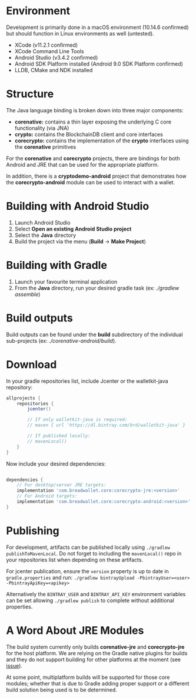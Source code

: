 # Environment

Development is primarily done in a macOS environment (10.14.6 confirmed) but should function in Linux environments as well (untested).

  * XCode (v11.2.1 confirmed)
  * XCode Command Line Tools
  * Android Studio (v3.4.2 confirmed)
  * Android SDK Platform installed (Android 9.0 SDK Platform confirmed)
  * LLDB, CMake and NDK installed

# Structure

The Java language binding is broken down into three major components:
* **corenative:** contains a thin layer exposing the underlying C core functionality (via JNA)
* **crypto:** contains the BlockchainDB client and core interfaces
* **corecrypto:** contains the implementation of the **crypto** interfaces using the **corenative** primitives

For the **corenative** and **corecrypto** projects, there are bindings for both Android and JRE that can be used for the appropriate platform.

In addition, there is a **cryptodemo-android** project that demonstrates how the **corecrypto-android** module can be used to interact with a wallet.

# Building with Android Studio

1. Launch Android Studio
2. Select **Open an existing Android Studio project**
3. Select the **Java** directory
4. Build the project via the menu (**Build** -> **Make Project**)

# Building with Gradle

1. Launch your favourite terminal application
2. From the **Java** directory, run your desired gradle task (ex: *./gradlew assemble*)

# Build outputs

Build outputs can be found under the **build** subdirectory of the individual sub-projects (ex: *./corenative-android/build*).

# Download

In your gradle repositories list, include Jcenter or the walletkit-java repository:

```groovy
allprojects {
    repositories {
        jcenter()

        // If only walletkit-java is required:
        // maven { url 'https://dl.bintray.com/brd/walletkit-java' }

        // If published locally:
        // mavenLocal()
    }
}
```

Now include your desired dependencies:

```groovy

dependencies {
    // For desktop/server JRE targets:
    implementation 'com.breadwallet.core:corecrypto-jre:<version>'
    // For Android targets:
    implementation 'com.breadwallet.core:corecrypto-android:<version>'
}

```

# Publishing

For development, artifacts can be published locally using `./gradlew publishToMavenLocal`.
Do not forget to including the `mavenLocal()` repo in your repositories list when depending on these artifacts.

For jcenter publication, ensure the `version` property is up to date in `gradle.properties` and run:
`./gradlew bintrayUpload -PbintrayUser=<user> -PbintrayApiKey=<apikey>`

Alternatively the `BINTRAY_USER` and `BINTRAY_API_KEY` environment variables can be set allowing `./gradlew publish` to complete without additional properties.

# A Word About JRE Modules

The build system currently only builds **corenative-jre** and **corecrypto-jre** for the host platform. We are relying on the Gradle native plugins for builds and they do not support building for other platforms at the moment (see [issue](https://github.com/gradle/gradle-native/issues/1031)).

At some point, multiplatform builds will be supported for those core modules; whether that is due to Gradle adding proper support or a different build solution being used is to be determined.
